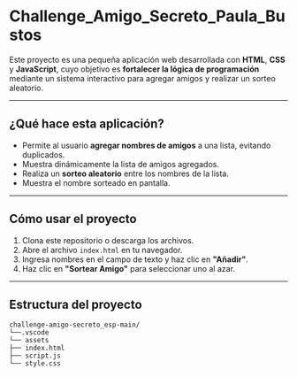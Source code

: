 # Challenge_Amigo_Secreto_Paula_Bustos

Este proyecto es una pequeña aplicación web desarrollada con **HTML**, **CSS** y **JavaScript**, cuyo objetivo es **fortalecer la lógica de programación** mediante un sistema interactivo para agregar amigos y realizar un sorteo aleatorio.

---

## ¿Qué hace esta aplicación?

- Permite al usuario **agregar nombres de amigos** a una lista, evitando duplicados.
- Muestra dinámicamente la lista de amigos agregados.
- Realiza un **sorteo aleatorio** entre los nombres de la lista.
- Muestra el nombre sorteado en pantalla.

---

## Cómo usar el proyecto

1. Clona este repositorio o descarga los archivos.
2. Abre el archivo `index.html` en tu navegador.
3. Ingresa nombres en el campo de texto y haz clic en **"Añadir"**.
4. Haz clic en **"Sortear Amigo"** para seleccionar uno al azar.

---

## Estructura del proyecto

```plaintext
challenge-amigo-secreto_esp-main/
└──.vscode
└── assets
├── index.html
├── script.js
└── style.css
